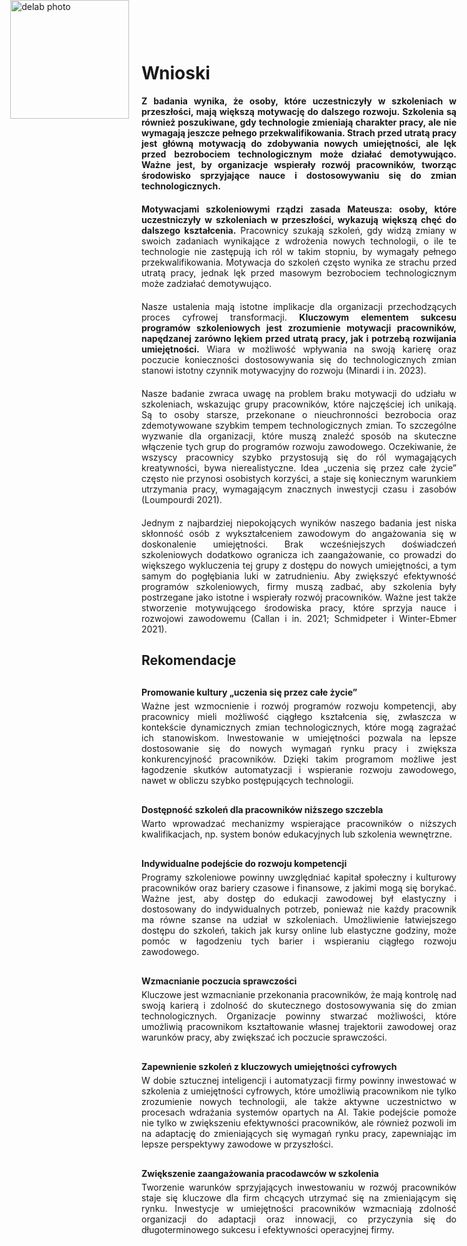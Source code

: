 <div style="position: absolute; top: 0; left: 1.3em; width: 190px; height: 190px; overflow: hidden;">
    <img src="/genai_site/assets/logo2.png" alt="delab photo" style="width: 100%; height: 100%; object-fit: contain; display: block;">
</div>

<h1 style="margin-top: 50px;"> <b> Wnioski</b></h1>

<div style="text-align: justify; margin-bottom: 20px;">
<b>Z badania wynika, że osoby, które uczestniczyły w szkoleniach w przeszłości, mają większą motywację do dalszego rozwoju. Szkolenia są również poszukiwane, gdy technologie zmieniają charakter pracy, ale nie wymagają jeszcze pełnego przekwalifikowania. Strach przed utratą pracy jest główną motywacją do zdobywania nowych umiejętności, ale lęk przed bezrobociem technologicznym może działać demotywująco. Ważne jest, by organizacje wspierały rozwój pracowników, tworząc środowisko sprzyjające nauce i dostosowywaniu się do zmian technologicznych.</b>
</div>

<div style="text-align: justify; margin-bottom: 20px;">
<b>Motywacjami szkoleniowymi rządzi zasada Mateusza: osoby, które uczestniczyły w szkoleniach w przeszłości, wykazują większą chęć do dalszego kształcenia.</b> Pracownicy szukają szkoleń, gdy widzą zmiany w swoich zadaniach wynikające z wdrożenia nowych technologii, o ile te technologie nie zastępują ich ról w takim stopniu, by wymagały pełnego przekwalifikowania. Motywacja do szkoleń często wynika ze strachu przed utratą pracy, jednak lęk przed masowym bezrobociem technologicznym może zadziałać demotywująco. 
</div>

<div style="text-align: justify; margin-bottom: 20px;">
Nasze ustalenia mają istotne implikacje dla organizacji przechodzących proces cyfrowej transformacji. <b>Kluczowym elementem sukcesu programów szkoleniowych jest zrozumienie motywacji pracowników, napędzanej zarówno lękiem przed utratą pracy, jak i potrzebą rozwijania umiejętności.</b> Wiara w możliwość wpływania na swoją karierę oraz poczucie konieczności dostosowywania się do technologicznych zmian stanowi istotny czynnik motywacyjny do rozwoju (Minardi i in. 2023).
</div>

<div style="text-align: justify; margin-bottom: 20px;">
Nasze badanie zwraca uwagę na problem braku motywacji do udziału w szkoleniach, wskazując grupy pracowników, które najczęściej ich unikają. Są to osoby starsze, przekonane o nieuchronności bezrobocia oraz zdemotywowane szybkim tempem technologicznych zmian. To szczególne wyzwanie dla organizacji, które muszą znaleźć sposób na skuteczne włączenie tych grup do programów rozwoju zawodowego. Oczekiwanie, że wszyscy pracownicy szybko przystosują się do ról wymagających kreatywności, bywa nierealistyczne. Idea „uczenia się przez całe życie” często nie przynosi osobistych korzyści, a staje się koniecznym warunkiem utrzymania pracy, wymagającym znacznych inwestycji czasu i zasobów (Loumpourdi 2021).
</div>

<div style="text-align: justify; margin-bottom: 20px;">
Jednym z najbardziej niepokojących wyników naszego badania jest niska skłonność osób z wykształceniem zawodowym do angażowania się w doskonalenie umiejętności. Brak wcześniejszych doświadczeń szkoleniowych dodatkowo ogranicza ich zaangażowanie, co prowadzi do większego wykluczenia tej grupy z dostępu do nowych umiejętności, a tym samym do pogłębiania luki w zatrudnieniu. Aby zwiększyć efektywność programów szkoleniowych, firmy muszą zadbać, aby szkolenia były postrzegane jako istotne i wspierały rozwój pracowników. Ważne jest także stworzenie motywującego środowiska pracy, które sprzyja nauce i rozwojowi zawodowemu (Callan i in. 2021; Schmidpeter i Winter-Ebmer 2021).
</div>

## <div style="margin-bottom: 30px"><b>Rekomendacje</b></div>


<div style=" margin-bottom: 5px;">
<b>Promowanie kultury „uczenia się przez całe życie” </b></div>

<div style="text-align: justify; margin-bottom: 30px;">
Ważne jest wzmocnienie i rozwój programów rozwoju kompetencji, aby pracownicy mieli możliwość ciągłego kształcenia się, zwłaszcza w kontekście dynamicznych zmian technologicznych, które mogą zagrażać ich stanowiskom. Inwestowanie w umiejętności pozwala na lepsze dostosowanie się do nowych wymagań rynku pracy i zwiększa konkurencyjność pracowników. Dzięki takim programom możliwe jest łagodzenie skutków automatyzacji i wspieranie rozwoju zawodowego, nawet w obliczu szybko postępujących technologii.
</div>

<div style=" margin-bottom: 5px;">
<b>Dostępność szkoleń dla pracowników niższego szczebla</b>
</div>

<div style="text-align: justify; margin-bottom: 30px;">
Warto wprowadzać mechanizmy wspierające pracowników o niższych kwalifikacjach, np. system bonów edukacyjnych lub szkolenia wewnętrzne.
</div>

<div style=" margin-bottom: 5px;">
<b>Indywidualne podejście do rozwoju kompetencji </b>
</div>

<div style="text-align: justify; margin-bottom: 30px;">
Programy szkoleniowe powinny uwzględniać kapitał społeczny i kulturowy pracowników oraz bariery czasowe i finansowe, z jakimi mogą się borykać. Ważne jest, aby dostęp do edukacji zawodowej był elastyczny i dostosowany do indywidualnych potrzeb, ponieważ nie każdy pracownik ma równe szanse na udział w szkoleniach. Umożliwienie łatwiejszego dostępu do szkoleń, takich jak kursy online lub elastyczne godziny, może pomóc w łagodzeniu tych barier i wspieraniu ciągłego rozwoju zawodowego.
</div>

<div style=" margin-bottom: 5px;">
<b>Wzmacnianie poczucia sprawczości </b>
</div>

<div style="text-align: justify; margin-bottom: 30px;">
Kluczowe jest wzmacnianie przekonania pracowników, że mają kontrolę nad swoją karierą i zdolność do skutecznego dostosowywania się do zmian technologicznych. Organizacje powinny stwarzać możliwości, które umożliwią pracownikom kształtowanie własnej trajektorii zawodowej oraz warunków pracy, aby zwiększać ich poczucie sprawczości. 
</div>

<div style=" margin-bottom: 5px;">
<b>Zapewnienie szkoleń z kluczowych umiejętności cyfrowych</b>
</div>

<div style="text-align: justify; margin-bottom: 30px;">
W dobie sztucznej inteligencji i automatyzacji firmy powinny inwestować w szkolenia z umiejętności cyfrowych, które umożliwią pracownikom nie tylko zrozumienie nowych technologii, ale także aktywne uczestnictwo w procesach wdrażania systemów opartych na AI. Takie podejście pomoże nie tylko w zwiększeniu efektywności pracowników, ale również pozwoli im na adaptację do zmieniających się wymagań rynku pracy, zapewniając im lepsze perspektywy zawodowe w przyszłości.
</div>

<div style=" margin-bottom: 5px;">
<b>Zwiększenie zaangażowania pracodawców w szkolenia</b>
</div>

<div style="text-align: justify; margin-bottom: 30px;">
Tworzenie warunków sprzyjających inwestowaniu w rozwój pracowników staje się kluczowe dla firm chcących utrzymać się na zmieniającym się rynku. Inwestycje w umiejętności pracowników wzmacniają zdolność organizacji do adaptacji oraz innowacji, co przyczynia się do długoterminowego sukcesu i efektywności operacyjnej firmy.
</div>